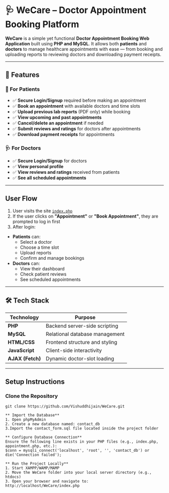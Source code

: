 # 🩺 WeCare – Doctor Appointment Booking Platform

**WeCare** is a simple yet functional **Doctor Appointment Booking Web Application** built using **PHP and MySQL**. It allows both **patients** and **doctors** to manage healthcare appointments with ease — from booking and uploading reports to reviewing doctors and downloading payment receipts.

---

## 🚀 Features

### 👤 For Patients
- ✅ **Secure Login/Signup** required before making an appointment  
- ✅ **Book an appointment** with available doctors and time slots  
- ✅ **Upload previous lab reports** (PDF only) while booking  
- ✅ **View upcoming and past appointments**  
- ✅ **Cancel/delete an appointment** if needed  
- ✅ **Submit reviews and ratings** for doctors after appointments  
- ✅ **Download payment receipts** for appointments  

### 🩺 For Doctors
- ✅ **Secure Login/Signup** for doctors  
- ✅ **View personal profile**  
- ✅ **View reviews and ratings** received from patients  
- ✅ **See all scheduled appointments**  

---

##  User Flow

1. User visits the site [`index.php`](index.php)  
2. If the user clicks on **"Appointment"** or **"Book Appointment"**, they are prompted to log in first  
3.  After login:
   - **Patients** can:
     - Select a doctor  
     - Choose a time slot  
     - Upload reports  
     - Confirm and manage bookings  
   - **Doctors** can:
     - View their dashboard  
     - Check patient reviews  
     - See scheduled appointments  

---

## 🛠 Tech Stack

| Technology       | Purpose                            |
|------------------|------------------------------------|
| **PHP**          | Backend server-side scripting      |
| **MySQL**        | Relational database management     |
| **HTML/CSS**     | Frontend structure and styling     |
| **JavaScript**   | Client-side interactivity          |
| **AJAX (Fetch)** | Dynamic doctor-slot loading        |

---

##  Setup Instructions

### Clone the Repository
```
git clone https://github.com/Vishuddhijain/WeCare.git
```
```
** Import the Database**
1. Open phpMyAdmin
2. Create a new database named: contact_db
3.Import the contact_form.sql file located inside the project folder

** Configure Database Connection**
Ensure the following line exists in your PHP files (e.g., index.php, appointment.php, etc.):
$conn = mysqli_connect('localhost', 'root', '', 'contact_db') or die('Connection failed');

** Run the Project Locally**
1. Start XAMPP/WAMP/MAMP
2. Move the WeCare folder into your local server directory (e.g., htdocs)
3. Open your browser and navigate to:
http://localhost/WeCare/index.php
```

